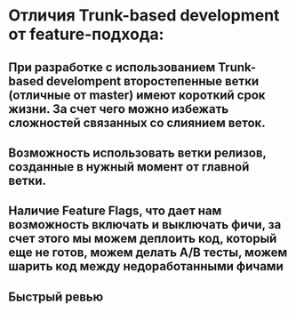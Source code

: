 # Отличия Trunk-based development от feature-подхода:  
## При разработке с использованием Trunk-based develompent второстепенные ветки (отличные от master) имеют короткий срок жизни. За счет чего можно избежать сложностей связанных со слиянием веток.   
## Возможность использовать ветки релизов, созданные в нужный момент от главной ветки. 
## Наличие Feature Flags, что дает нам возможность включать и выключать фичи, за счет этого мы можем деплоить код, который еще не готов, можем делать A/B тесты, можем шарить код между недоработанными фичами  
## Быстрый ревью
